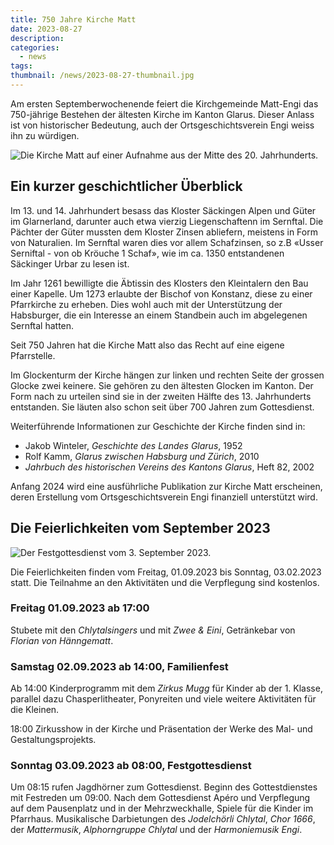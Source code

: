 ```yaml
---
title: 750 Jahre Kirche Matt
date: 2023-08-27
description:
categories:
  - news
tags:
thumbnail: /news/2023-08-27-thumbnail.jpg
---
```

Am ersten Septemberwochenende feiert die Kirchgemeinde Matt-Engi das
750-jährige Bestehen der ältesten Kirche im Kanton Glarus. Dieser
Anlass ist von historischer Bedeutung, auch der Ortsgeschichtsverein
Engi weiss ihn zu würdigen.

![Die Kirche Matt auf einer Aufnahme aus der Mitte des 20. Jahrhunderts.](/news/2023-08-27-kirche.jpg)

## Ein kurzer geschichtlicher Überblick

Im 13. und 14. Jahrhundert besass das Kloster Säckingen Alpen und
Güter im Glarnerland, darunter auch etwa vierzig Liegenschaftenn im
Sernftal. Die Pächter der Güter mussten dem Kloster Zinsen abliefern,
meistens in Form von Naturalien. Im Sernftal waren dies vor allem
Schafzinsen, so z.B «Usser Serniftal - von ob Kröuche 1 Schaf», wie im
ca. 1350 entstandenen Säckinger Urbar zu lesen ist.

Im Jahr 1261 bewilligte die Äbtissin des Klosters den Kleintalern den
Bau einer Kapelle. Um 1273 erlaubte der Bischof von Konstanz, diese zu
einer Pfarrkirche zu erheben. Dies wohl auch mit der Unterstützung der
Habsburger, die ein Interesse an einem Standbein auch im abgelegenen
Sernftal hatten.

Seit 750 Jahren hat die Kirche Matt also das Recht auf eine eigene
Pfarrstelle.

Im Glockenturm der Kirche hängen zur linken und rechten Seite der
grossen Glocke zwei keinere. Sie gehören zu den ältesten Glocken im
Kanton. Der Form nach zu urteilen sind sie in der zweiten Hälfte
des 13. Jahrhunderts entstanden. Sie läuten also schon seit über 700
Jahren zum Gottesdienst.

Weiterführende Informationen zur Geschichte der Kirche finden sind in:
* Jakob Winteler, *Geschichte des Landes Glarus*, 1952
* Rolf Kamm, *Glarus zwischen Habsburg und Zürich*, 2010
* *Jahrbuch des historischen Vereins des Kantons Glarus*, Heft 82,
  2002

Anfang 2024 wird eine ausführliche Publikation zur Kirche Matt
erscheinen, deren Erstellung vom Ortsgeschichtsverein Engi finanziell
unterstützt wird.

## Die Feierlichkeiten vom September 2023

![Der Festgottesdienst vom 3. September 2023.](/news/2023-08-27-kirche2.jpg)

Die Feierlichkeiten finden vom Freitag, 01.09.2023 bis Sonntag,
03.02.2023 statt. Die Teilnahme an den Aktivitäten und die Verpflegung
sind kostenlos.

### Freitag 01.09.2023 ab 17:00

Stubete mit den *Chlytalsingers* und mit *Zwee & Eini*, Getränkebar
von *Florian von Hänngematt*.

### Samstag 02.09.2023 ab 14:00, Familienfest

Ab 14:00 Kinderprogramm mit dem *Zirkus Mugg* für Kinder ab
der 1. Klasse, parallel dazu Chasperlitheater, Ponyreiten und viele
weitere Aktivitäten für die Kleinen.

18:00 Zirkusshow in der Kirche und Präsentation der Werke des Mal- und
Gestaltungsprojekts.

### Sonntag 03.09.2023 ab 08:00, Festgottesdienst

Um 08:15 rufen Jagdhörner zum Gottesdienst. Beginn des Gottestdienstes
mit Festreden um 09:00. Nach dem Gottesdienst Apéro und Verpflegung
auf dem Pausenplatz und in der Mehrzweckhalle, Spiele für die Kinder
im Pfarrhaus. Musikalische Darbietungen des *Jodelchörli Chlytal*,
*Chor 1666*, der *Mattermusik*, *Alphorngruppe Chlytal* und der
*Harmoniemusik Engi*.
